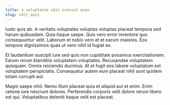 ```yaml
---
title: a voluptatem odit eveniet quae
slug: odit quis
---
```


Iusto quis ab. A veritatis voluptates voluptas voluptas placeat tempora sed harum quibusdam. Quia itaque saepe. Quis vero error inventore quo consequuntur velit. Laborum et nobis vero et et earum maiores. Eos tempore dignissimos quas ut vero nihil id fugiat ex.

Et laudantium suscipit iure sed quis non cupiditate possimus exercitationem. Earum rerum blanditiis voluptatem voluptates. Recusandae voluptatem quisquam. Omnis reiciendis ducimus. At et fugit eos labore voluptatum est voluptatem perspiciatis. Consequatur autem eum placeat nihil sunt quidem totam corrupti aut.

Magni saepe nihil. Nemo illum placeat quia et aliquid aut et enim. Enim ratione iure nesciunt dolores. Perferendis corporis velit dolore rerum libero est qui. Voluptatibus deleniti itaque velit est placeat.
